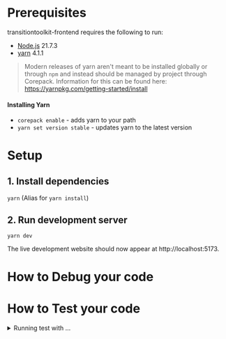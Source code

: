 # Prerequisites
transitiontoolkit-frontend requires the following to run:

- [Node.js](https://nodejs.org/) 21.7.3
- [yarn](https://yarnpkg.com/) 4.1.1

> Modern releases of yarn aren't meant to be installed globally or 
> through `npm` and instead should be managed by project through Corepack.
> Information for this can be found here: https://yarnpkg.com/getting-started/install

#### Installing Yarn
- `corepack enable` - adds yarn to your path
- `yarn set version stable` - updates yarn to the latest version

# Setup

## 1. Install dependencies 
`yarn` (Alias for `yarn install`)

## 2. Run development server
`yarn dev`

The live development website should now appear at http://localhost:5173.

# How to Debug your code

# How to Test your code

<details>
  <summary> Running test with ...</summary>



